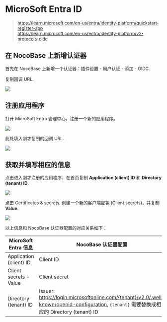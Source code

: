# MicroSoft Entra ID

> https://learn.microsoft.com/en-us/entra/identity-platform/quickstart-register-app  
> https://learn.microsoft.com/en-us/entra/identity-platform/v2-protocols-oidc

## 在 NocoBase 上新增认证器

首先在 NocoBase 上新增一个认证器：插件设置 - 用户认证 - 添加 - OIDC.

复制回调 URL.

![](https://static-docs.nocobase.com/202412021504114.png)

## 注册应用程序

打开 MicroSoft Entra 管理中心，注册一个新的应用程序。

![](https://static-docs.nocobase.com/202412021506837.png)

此处填入刚才复制的回调 URL.

![](https://static-docs.nocobase.com/202412021520696.png)

## 获取并填写相应的信息

点击进入刚才注册的应用程序，在首页复制 **Application (client) ID** 和 **Directory (tenant) ID**.

![](https://static-docs.nocobase.com/202412021522063.png)

点击 Certificates & secrets, 创建一个新的客户端密钥 (Client secrets)，并复制 **Value**.

![](https://static-docs.nocobase.com/202412021522846.png)

以上信息和 NocoBase 认证器配置的对应关系如下：

| MicroSoft Entra 信息    | NocoBase 认证器配置                                                                                                                              |
| ----------------------- | ------------------------------------------------------------------------------------------------------------------------------------------------ |
| Application (client) ID | Client ID                                                                                                                                        |
| Client secrets - Value  | Client secret                                                                                                                                    |
| Directory (tenant) ID   | Issuer:<br />https://login.microsoftonline.com/{tenant}/v2.0/.well-known/openid-configuration, `{tenant}` 需要替换成相应的 Directory (tenant) ID |
